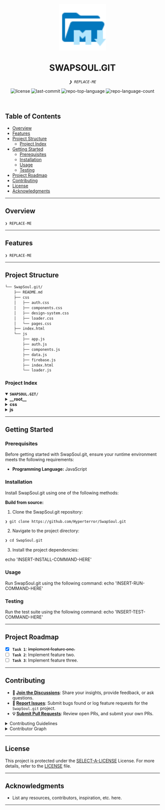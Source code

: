 <p align="center">
    <img src="https://raw.githubusercontent.com/PKief/vscode-material-icon-theme/ec559a9f6bfd399b82bb44393651661b08aaf7ba/icons/folder-markdown-open.svg" align="center" width="30%">
</p>
<p align="center"><h1 align="center">SWAPSOUL.GIT</h1></p>
<p align="center">
	<em><code>❯ REPLACE-ME</code></em>
</p>
<p align="center">
	<img src="https://img.shields.io/github/license/Hyperterror/SwapSoul.git?style=default&logo=opensourceinitiative&logoColor=white&color=0080ff" alt="license">
	<img src="https://img.shields.io/github/last-commit/Hyperterror/SwapSoul.git?style=default&logo=git&logoColor=white&color=0080ff" alt="last-commit">
	<img src="https://img.shields.io/github/languages/top/Hyperterror/SwapSoul.git?style=default&color=0080ff" alt="repo-top-language">
	<img src="https://img.shields.io/github/languages/count/Hyperterror/SwapSoul.git?style=default&color=0080ff" alt="repo-language-count">
</p>
<p align="center"><!-- default option, no dependency badges. -->
</p>
<p align="center">
	<!-- default option, no dependency badges. -->
</p>
<br>

##  Table of Contents

- [ Overview](#-overview)
- [ Features](#-features)
- [ Project Structure](#-project-structure)
  - [ Project Index](#-project-index)
- [ Getting Started](#-getting-started)
  - [ Prerequisites](#-prerequisites)
  - [ Installation](#-installation)
  - [ Usage](#-usage)
  - [ Testing](#-testing)
- [ Project Roadmap](#-project-roadmap)
- [ Contributing](#-contributing)
- [ License](#-license)
- [ Acknowledgments](#-acknowledgments)

---

##  Overview

<code>❯ REPLACE-ME</code>

---

##  Features

<code>❯ REPLACE-ME</code>

---

##  Project Structure

```sh
└── SwapSoul.git/
    ├── README.md
    ├── css
    │   ├── auth.css
    │   ├── components.css
    │   ├── design-system.css
    │   ├── loader.css
    │   └── pages.css
    ├── index.html
    └── js
        ├── app.js
        ├── auth.js
        ├── components.js
        ├── data.js
        ├── firebase.js
        ├── index.html
        └── loader.js
```


###  Project Index
<details open>
	<summary><b><code>SWAPSOUL.GIT/</code></b></summary>
	<details> <!-- __root__ Submodule -->
		<summary><b>__root__</b></summary>
		<blockquote>
			<table>
			<tr>
				<td><b><a href='https://github.com/Hyperterror/SwapSoul.git/blob/master/index.html'>index.html</a></b></td>
				<td><code>❯ REPLACE-ME</code></td>
			</tr>
			</table>
		</blockquote>
	</details>
	<details> <!-- css Submodule -->
		<summary><b>css</b></summary>
		<blockquote>
			<table>
			<tr>
				<td><b><a href='https://github.com/Hyperterror/SwapSoul.git/blob/master/css/design-system.css'>design-system.css</a></b></td>
				<td><code>❯ REPLACE-ME</code></td>
			</tr>
			<tr>
				<td><b><a href='https://github.com/Hyperterror/SwapSoul.git/blob/master/css/pages.css'>pages.css</a></b></td>
				<td><code>❯ REPLACE-ME</code></td>
			</tr>
			<tr>
				<td><b><a href='https://github.com/Hyperterror/SwapSoul.git/blob/master/css/auth.css'>auth.css</a></b></td>
				<td><code>❯ REPLACE-ME</code></td>
			</tr>
			<tr>
				<td><b><a href='https://github.com/Hyperterror/SwapSoul.git/blob/master/css/components.css'>components.css</a></b></td>
				<td><code>❯ REPLACE-ME</code></td>
			</tr>
			<tr>
				<td><b><a href='https://github.com/Hyperterror/SwapSoul.git/blob/master/css/loader.css'>loader.css</a></b></td>
				<td><code>❯ REPLACE-ME</code></td>
			</tr>
			</table>
		</blockquote>
	</details>
	<details> <!-- js Submodule -->
		<summary><b>js</b></summary>
		<blockquote>
			<table>
			<tr>
				<td><b><a href='https://github.com/Hyperterror/SwapSoul.git/blob/master/js/app.js'>app.js</a></b></td>
				<td><code>❯ REPLACE-ME</code></td>
			</tr>
			<tr>
				<td><b><a href='https://github.com/Hyperterror/SwapSoul.git/blob/master/js/firebase.js'>firebase.js</a></b></td>
				<td><code>❯ REPLACE-ME</code></td>
			</tr>
			<tr>
				<td><b><a href='https://github.com/Hyperterror/SwapSoul.git/blob/master/js/data.js'>data.js</a></b></td>
				<td><code>❯ REPLACE-ME</code></td>
			</tr>
			<tr>
				<td><b><a href='https://github.com/Hyperterror/SwapSoul.git/blob/master/js/components.js'>components.js</a></b></td>
				<td><code>❯ REPLACE-ME</code></td>
			</tr>
			<tr>
				<td><b><a href='https://github.com/Hyperterror/SwapSoul.git/blob/master/js/loader.js'>loader.js</a></b></td>
				<td><code>❯ REPLACE-ME</code></td>
			</tr>
			<tr>
				<td><b><a href='https://github.com/Hyperterror/SwapSoul.git/blob/master/js/auth.js'>auth.js</a></b></td>
				<td><code>❯ REPLACE-ME</code></td>
			</tr>
			<tr>
				<td><b><a href='https://github.com/Hyperterror/SwapSoul.git/blob/master/js/index.html'>index.html</a></b></td>
				<td><code>❯ REPLACE-ME</code></td>
			</tr>
			</table>
		</blockquote>
	</details>
</details>

---
##  Getting Started

###  Prerequisites

Before getting started with SwapSoul.git, ensure your runtime environment meets the following requirements:

- **Programming Language:** JavaScript


###  Installation

Install SwapSoul.git using one of the following methods:

**Build from source:**

1. Clone the SwapSoul.git repository:
```sh
❯ git clone https://github.com/Hyperterror/SwapSoul.git
```

2. Navigate to the project directory:
```sh
❯ cd SwapSoul.git
```

3. Install the project dependencies:

echo 'INSERT-INSTALL-COMMAND-HERE'



###  Usage
Run SwapSoul.git using the following command:
echo 'INSERT-RUN-COMMAND-HERE'

###  Testing
Run the test suite using the following command:
echo 'INSERT-TEST-COMMAND-HERE'

---
##  Project Roadmap

- [X] **`Task 1`**: <strike>Implement feature one.</strike>
- [ ] **`Task 2`**: Implement feature two.
- [ ] **`Task 3`**: Implement feature three.

---

##  Contributing

- **💬 [Join the Discussions](https://github.com/Hyperterror/SwapSoul.git/discussions)**: Share your insights, provide feedback, or ask questions.
- **🐛 [Report Issues](https://github.com/Hyperterror/SwapSoul.git/issues)**: Submit bugs found or log feature requests for the `SwapSoul.git` project.
- **💡 [Submit Pull Requests](https://github.com/Hyperterror/SwapSoul.git/blob/main/CONTRIBUTING.md)**: Review open PRs, and submit your own PRs.

<details closed>
<summary>Contributing Guidelines</summary>

1. **Fork the Repository**: Start by forking the project repository to your github account.
2. **Clone Locally**: Clone the forked repository to your local machine using a git client.
   ```sh
   git clone https://github.com/Hyperterror/SwapSoul.git
   ```
3. **Create a New Branch**: Always work on a new branch, giving it a descriptive name.
   ```sh
   git checkout -b new-feature-x
   ```
4. **Make Your Changes**: Develop and test your changes locally.
5. **Commit Your Changes**: Commit with a clear message describing your updates.
   ```sh
   git commit -m 'Implemented new feature x.'
   ```
6. **Push to github**: Push the changes to your forked repository.
   ```sh
   git push origin new-feature-x
   ```
7. **Submit a Pull Request**: Create a PR against the original project repository. Clearly describe the changes and their motivations.
8. **Review**: Once your PR is reviewed and approved, it will be merged into the main branch. Congratulations on your contribution!
</details>

<details closed>
<summary>Contributor Graph</summary>
<br>
<p align="left">
   <a href="https://github.com{/Hyperterror/SwapSoul.git/}graphs/contributors">
      <img src="https://contrib.rocks/image?repo=Hyperterror/SwapSoul.git">
   </a>
</p>
</details>

---

##  License

This project is protected under the [SELECT-A-LICENSE](https://choosealicense.com/licenses) License. For more details, refer to the [LICENSE](https://choosealicense.com/licenses/) file.

---

##  Acknowledgments

- List any resources, contributors, inspiration, etc. here.

---
